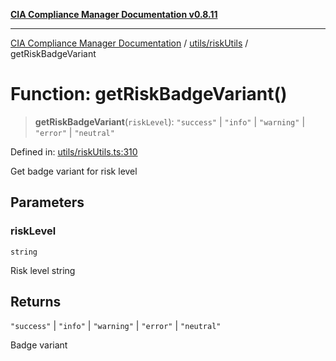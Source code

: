[**CIA Compliance Manager Documentation v0.8.11**](../../../README.md)

***

[CIA Compliance Manager Documentation](../../../modules.md) / [utils/riskUtils](../README.md) / getRiskBadgeVariant

# Function: getRiskBadgeVariant()

> **getRiskBadgeVariant**(`riskLevel`): `"success"` \| `"info"` \| `"warning"` \| `"error"` \| `"neutral"`

Defined in: [utils/riskUtils.ts:310](https://github.com/Hack23/cia-compliance-manager/blob/d6eede30e4f01622fe18187e98b207e9a06a781f/src/utils/riskUtils.ts#L310)

Get badge variant for risk level

## Parameters

### riskLevel

`string`

Risk level string

## Returns

`"success"` \| `"info"` \| `"warning"` \| `"error"` \| `"neutral"`

Badge variant
